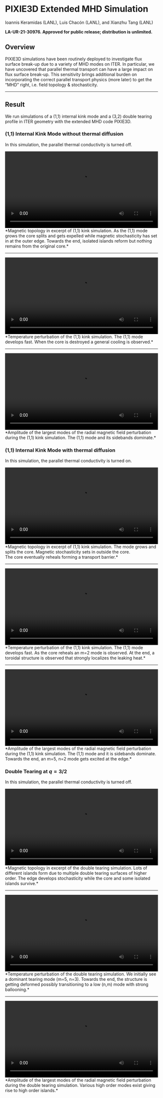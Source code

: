 # PIXIE3D Extended MHD Simulation
Ioannis Keramidas (LANL), Luis Chacón (LANL), and Xianzhu Tang (LANL)

**LA-UR-21-30976. Approved for public release; distribution is unlimited.** 

## Overview

PIXIE3D simulations have been routinely deployed to investigate flux surface break-up due to a variety of MHD modes on ITER. In particular, we have uncovered that parallel thermal transport can have a large impact on flux surface break-up. This sensitivity brings additional burden on incorporating the correct parallel transport physics (more later) to get the “MHD” right, i.e. field topology & stochasticity. 

----

## Result
We run  simulations of a (1,1) internal kink mode and a (3,2) double tearing profile in ITER geometry with the extended MHD code PIXIE3D. 

### (1,1) Internal Kink Mode without thermal diffusion

In this simulation, the parallel thermal conductivity is turned off.

<video controls preload="metadata" width="100%">
    <source src="../img/pixie3d/11-visc-poinc.mp4" type="video/mp4">
    Sorry, your browser doesn't support embedded videos.
</video>
*Magnetic topology in excerpt of (1,1) kink simulation. As the (1,1) mode grows the core splits and gets expelled while magnetic stochasticity has set in at the outer edge. Towards the end, isolated islands reform but nothing remains from the original core.*

----

<video controls preload="metadata" width="100%">
    <source src="../img/pixie3d/11-visc-dTe.mp4" type="video/mp4">
    Sorry, your browser doesn't support embedded videos.
</video>
*Temperature perturbation of the (1,1) kink simulation. The (1,1) mode develops fast. When the core is destroyed a general cooling is observed.*

----

<video controls preload="metadata" width="100%">
    <source src="../img/pixie3d/11-visc-bnm.mp4" type="video/mp4">
    Sorry, your browser doesn't support embedded videos.
</video>
*Amplitude of the largest modes of the radial magnetic field perturbation during the (1,1) kink simulation. The (1,1) mode and its sidebands dominate.*



### (1,1) Internal Kink Mode with thermal diffusion

In this simulation, the parallel thermal conductivity is turned on.

<video controls preload="metadata" width="100%">
    <source src="../img/pixie3d/chipar-poinc.mp4" type="video/mp4">
    Sorry, your browser doesn't support embedded videos.
</video>
*Magnetic topology in excerpt of (1,1) kink simulation. The mode grows and splits the core. Magnetic stochasticity sets in outside the core.<br> The core eventually reheals forming a transport barrier.*

----

<video controls preload="metadata" width="100%">
    <source src="../img/pixie3d/chipar-dTe.mp4" type="video/mp4">
    Sorry, your browser doesn't support embedded videos.
</video>
*Temperature perturbation of the (1,1) kink simulation. The (1,1) mode develops fast. As the core reheals an m=2 mode is observed. At the end, a toroidal structure is observed that strongly localizes the leaking heat.*

----

<video controls preload="metadata" width="100%">
    <source src="../img/pixie3d/chipar-bnm.mp4" type="video/mp4">
    Sorry, your browser doesn't support embedded videos.
</video>
*Amplitude of the largest modes of the radial magnetic field perturbation during the (1,1) kink simulation. The (1,1) mode and it is sidebands dominate. Towards the end, an m=5, n=2 mode gets excited at the edge.*

### Double Tearing at $q = 3/2$
            
In this simulation, the parallel thermal conductivity is turned off.

<video controls preload="metadata" width="100%">
    <source src="../img/pixie3d/db-poinc.mp4" type="video/mp4">
    Sorry, your browser doesn't support embedded videos.
</video>
*Magnetic topology in excerpt of the double tearing simulation. Lots of different islands form due to multiple double tearing surfaces of higher order. The edge develops stochasticity while the core and some isolated islands survive.*

----

<video controls preload="metadata" width="100%">
    <source src="../img/pixie3d/db-dTe.mp4" type="video/mp4">
    Sorry, your browser doesn't support embedded videos.
</video>
*Temperature perturbation of the double tearing simulation. We initially see a dominant tearing mode (m=5, n=3). Towards the end, the structure is getting deformed possibly transitioning to a low (n,m) mode with strong ballooning.*

----

<video controls preload="metadata" width="100%">
    <source src="../img/pixie3d/db-bnm.mp4" type="video/mp4">
    Sorry, your browser doesn't support embedded videos.
</video>
*Amplitude of the largest modes of the radial magnetic field perturbation during the double tearing simulation. Various high order modes exist giving rise to high order islands.*

<script type="text/x-mathjax-config">MathJax.Hub.Config({TeX: {equationNumbers: {autoNumber: "all"}}, tex2jax: {inlineMath: [['$','$']]}});</script>
<script type="text/javascript" src="https://cdnjs.cloudflare.com/ajax/libs/mathjax/2.7.2/MathJax.js?config=TeX-AMS_HTML"></script>

